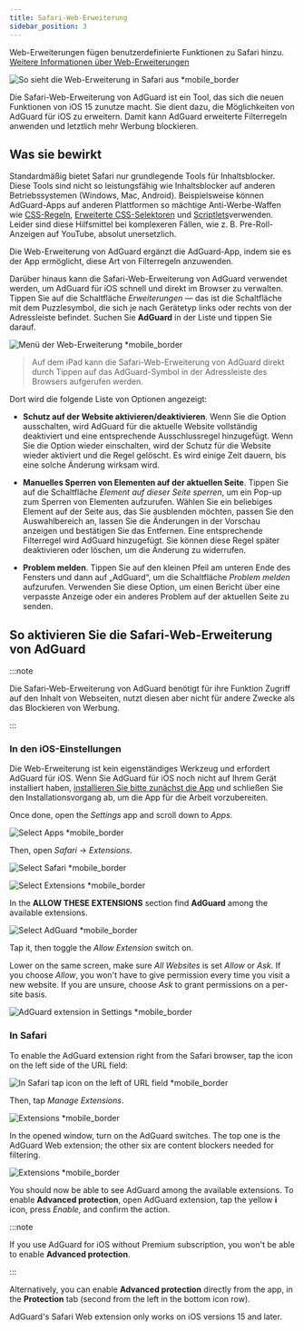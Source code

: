 ```yaml
---
title: Safari-Web-Erweiterung
sidebar_position: 3
---
```


Web-Erweiterungen fügen benutzerdefinierte Funktionen zu Safari hinzu. [Weitere Informationen über Web-Erweiterungen](https://developer.apple.com/documentation/safariservices/safari_web_extensions)

![So sieht die Web-Erweiterung in Safari aus *mobile_border](https://cdn.adtidy.org/public/Adguard/kb/iOS/webext/menu_en.png)

Die Safari-Web-Erweiterung von AdGuard ist ein Tool, das sich die neuen Funktionen von iOS 15 zunutze macht. Sie dient dazu, die Möglichkeiten von AdGuard für iOS zu erweitern. Damit kann AdGuard erweiterte Filterregeln anwenden und letztlich mehr Werbung blockieren.

## Was sie bewirkt

Standardmäßig bietet Safari nur grundlegende Tools für Inhaltsblocker. Diese Tools sind nicht so leistungsfähig wie Inhaltsblocker auf anderen Betriebssystemen (Windows, Mac, Android). Beispielsweise können AdGuard-Apps auf anderen Plattformen so mächtige Anti-Werbe-Waffen wie [CSS-Regeln](/general/ad-filtering/create-own-filters#cosmetic-css-rules), [Erweiterte CSS-Selektoren](/general/ad-filtering/create-own-filters#extended-css-selectors) und [Scriptlets](/general/ad-filtering/create-own-filters#scriptlets)verwenden. Leider sind diese Hilfsmittel bei komplexeren Fällen, wie z. B. Pre-Roll-Anzeigen auf YouTube, absolut unersetzlich.

Die Web-Erweiterung von AdGuard ergänzt die AdGuard-App, indem sie es der App ermöglicht, diese Art von Filterregeln anzuwenden.

Darüber hinaus kann die Safari-Web-Erweiterung von AdGuard verwendet werden, um AdGuard für iOS schnell und direkt im Browser zu verwalten. Tippen Sie auf die Schaltfläche *Erweiterungen* — das ist die Schaltfläche mit dem Puzzlesymbol, die sich je nach Gerätetyp links oder rechts von der Adressleiste befindet. Suchen Sie **AdGuard** in der Liste und tippen Sie darauf.

![Menü der Web-Erweiterung *mobile_border](https://cdn.adtidy.org/content/kb/ad_blocker/iOS/open-safari-assistant.jpg)

> Auf dem iPad kann die Safari-Web-Erweiterung von AdGuard direkt durch Tippen auf das AdGuard-Symbol in der Adressleiste des Browsers aufgerufen werden.

Dort wird die folgende Liste von Optionen angezeigt:

- **Schutz auf der Website aktivieren/deaktivieren**. Wenn Sie die Option ausschalten, wird AdGuard für die aktuelle Website vollständig deaktiviert und eine entsprechende Ausschlussregel hinzugefügt. Wenn Sie die Option wieder einschalten, wird der Schutz für die Website wieder aktiviert und die Regel gelöscht. Es wird einige Zeit dauern, bis eine solche Änderung wirksam wird.

- **Manuelles Sperren von Elementen auf der aktuellen Seite**. Tippen Sie auf die Schaltfläche *Element auf dieser Seite sperren*, um ein Pop-up zum Sperren von Elementen aufzurufen. Wählen Sie ein beliebiges Element auf der Seite aus, das Sie ausblenden möchten, passen Sie den Auswahlbereich an, lassen Sie die Änderungen in der Vorschau anzeigen und bestätigen Sie das Entfernen. Eine entsprechende Filterregel wird AdGuard hinzugefügt. Sie können diese Regel später deaktivieren oder löschen, um die Änderung zu widerrufen.

- **Problem melden**. Tippen Sie auf den kleinen Pfeil am unteren Ende des Fensters und dann auf „AdGuard“, um die Schaltfläche *Problem melden* aufzurufen. Verwenden Sie diese Option, um einen Bericht über eine verpasste Anzeige oder ein anderes Problem auf der aktuellen Seite zu senden.

## So aktivieren Sie die Safari-Web-Erweiterung von AdGuard

:::note

Die Safari-Web-Erweiterung von AdGuard benötigt für ihre Funktion Zugriff auf den Inhalt von Webseiten, nutzt diesen aber nicht für andere Zwecke als das Blockieren von Werbung.

:::

### In den iOS-Einstellungen

Die Web-Erweiterung ist kein eigenständiges Werkzeug und erfordert AdGuard für iOS. Wenn Sie AdGuard für iOS noch nicht auf Ihrem Gerät installiert haben, [installieren Sie bitte zunächst die App](../installation) und schließen Sie den Installationsvorgang ab, um die App für die Arbeit vorzubereiten.

Once done, open the *Settings* app and scroll down to *Apps*.

![Select Apps *mobile_border](https://cdn.adtidy.org/content/kb/ad_blocker/iOS/apps.jpg)

Then, open *Safari* → *Extensions*.

![Select Safari *mobile_border](https://cdn.adtidy.org/public/Adguard/kb/iOS/webext/settings1_en.png)

![Select Extensions *mobile_border](https://cdn.adtidy.org/public/Adguard/kb/iOS/webext/settings2_en.png)

In the **ALLOW THESE EXTENSIONS** section find **AdGuard** among the available extensions.

![Select AdGuard *mobile_border](https://cdn.adtidy.org/content/kb/ad_blocker/iOS/select-ag.jpg)

Tap it, then toggle the *Allow Extension* switch on.

Lower on the same screen, make sure *All Websites* is set *Allow* or *Ask*. If you choose *Allow*, you won't have to give permission every time you visit a new website. If you are unsure, choose *Ask* to grant permissions on a per-site basis.

![AdGuard extension in Settings *mobile_border](https://cdn.adtidy.org/content/kb/ad_blocker/iOS/ag-webext-in-settings.png)

### In Safari

To enable the AdGuard extension right from the Safari browser, tap the icon on the left side of the URL field:

![In Safari tap icon on the left of URL field *mobile_border](https://cdn.adtidy.org/content/kb/ad_blocker/iOS/web-extension-on-1.jpg)

Then, tap *Manage Extensions*.

![Extensions *mobile_border](https://cdn.adtidy.org/content/kb/ad_blocker/iOS/web-extension-on-2.jpg)

In the opened window, turn on the AdGuard switches. The top one is the AdGuard Web extension; the other six are content blockers needed for filtering.

![Extensions *mobile_border](https://cdn.adtidy.org/content/kb/ad_blocker/iOS/web-extension-on-3.jpg)

You should now be able to see AdGuard among the available extensions. To enable **Advanced protection**, open AdGuard extension, tap the yellow **i** icon, press *Enable*, and confirm the action.

:::note

If you use AdGuard for iOS without Premium subscription, you won't be able to enable **Advanced protection**.

:::

Alternatively, you can enable **Advanced protection** directly from the app, in the **Protection** tab (second from the left in the bottom icon row).

AdGuard's Safari Web extension only works on iOS versions 15 and later.
